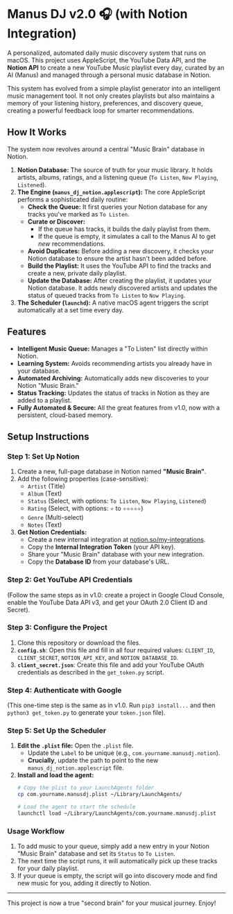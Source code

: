 # Manus DJ v2.0 🎧 (with Notion Integration)

A personalized, automated daily music discovery system that runs on macOS. This project uses AppleScript, the YouTube Data API, and the **Notion API** to create a new YouTube Music playlist every day, curated by an AI (Manus) and managed through a personal music database in Notion.

This system has evolved from a simple playlist generator into an intelligent music management tool. It not only creates playlists but also maintains a memory of your listening history, preferences, and discovery queue, creating a powerful feedback loop for smarter recommendations.

## How It Works

The system now revolves around a central "Music Brain" database in Notion.

1.  **Notion Database:** The source of truth for your music library. It holds artists, albums, ratings, and a listening queue (`To Listen`, `Now Playing`, `Listened`).
2.  **The Engine (`manus_dj_notion.applescript`):** The core AppleScript performs a sophisticated daily routine:
    *   **Check the Queue:** It first queries your Notion database for any tracks you've marked as `To Listen`.
    *   **Curate or Discover:**
        *   If the queue has tracks, it builds the daily playlist from them.
        *   If the queue is empty, it simulates a call to the Manus AI to get *new* recommendations.
    *   **Avoid Duplicates:** Before adding a new discovery, it checks your Notion database to ensure the artist hasn't been added before.
    *   **Build the Playlist:** It uses the YouTube API to find the tracks and create a new, private daily playlist.
    *   **Update the Database:** After creating the playlist, it updates your Notion database. It adds newly discovered artists and updates the status of queued tracks from `To Listen` to `Now Playing`.
3.  **The Scheduler (`launchd`):** A native macOS agent triggers the script automatically at a set time every day.

## Features

-   **Intelligent Music Queue:** Manages a "To Listen" list directly within Notion.
-   **Learning System:** Avoids recommending artists you already have in your database.
-   **Automated Archiving:** Automatically adds new discoveries to your Notion "Music Brain."
-   **Status Tracking:** Updates the status of tracks in Notion as they are added to a playlist.
-   **Fully Automated & Secure:** All the great features from v1.0, now with a persistent, cloud-based memory.

## Setup Instructions

### Step 1: Set Up Notion

1.  Create a new, full-page database in Notion named **"Music Brain"**.
2.  Add the following properties (case-sensitive):
    *   `Artist` (Title)
    *   `Album` (Text)
    *   `Status` (Select, with options: `To Listen`, `Now Playing`, `Listened`)
    *   `Rating` (Select, with options: `⭐️` to `⭐️⭐️⭐️⭐️⭐️`)
    *   `Genre` (Multi-select)
    *   `Notes` (Text)
3.  **Get Notion Credentials:**
    *   Create a new internal integration at [notion.so/my-integrations](https://www.notion.so/my-integrations ).
    *   Copy the **Internal Integration Token** (your API key).
    *   Share your "Music Brain" database with your new integration.
    *   Copy the **Database ID** from your database's URL.

### Step 2: Get YouTube API Credentials

(Follow the same steps as in v1.0: create a project in Google Cloud Console, enable the YouTube Data API v3, and get your OAuth 2.0 Client ID and Secret).

### Step 3: Configure the Project

1.  Clone this repository or download the files.
2.  **`config.sh`**: Open this file and fill in all four required values: `CLIENT_ID`, `CLIENT_SECRET`, `NOTION_API_KEY`, and `NOTION_DATABASE_ID`.
3.  **`client_secret.json`**: Create this file and add your YouTube OAuth credentials as described in the `get_token.py` script.

### Step 4: Authenticate with Google

(This one-time step is the same as in v1.0. Run `pip3 install...` and then `python3 get_token.py` to generate your `token.json` file).

### Step 5: Set Up the Scheduler

1.  **Edit the `.plist` file:** Open the `.plist` file.
    -   Update the `Label` to be unique (e.g., `com.yourname.manusdj.notion`).
    -   **Crucially**, update the path to point to the new `manus_dj_notion.applescript` file.
2.  **Install and load the agent:**
    ```bash
    # Copy the plist to your LaunchAgents folder
    cp com.yourname.manusdj.plist ~/Library/LaunchAgents/

    # Load the agent to start the schedule
    launchctl load ~/Library/LaunchAgents/com.yourname.manusdj.plist
    ```

### Usage Workflow

1.  To add music to your queue, simply add a new entry in your Notion "Music Brain" database and set its `Status` to `To Listen`.
2.  The next time the script runs, it will automatically pick up these tracks for your daily playlist.
3.  If your queue is empty, the script will go into discovery mode and find new music for you, adding it directly to Notion.

---

This project is now a true "second brain" for your musical journey. Enjoy!
